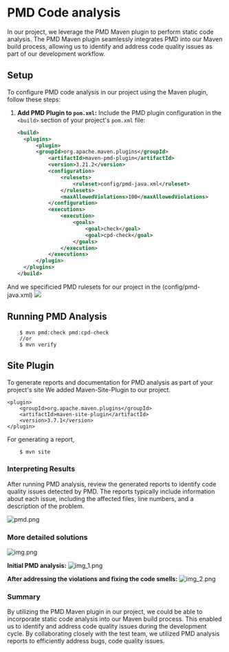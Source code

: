# PMD Code analysis

In our project, we leverage the PMD Maven plugin to perform static code analysis. The PMD Maven plugin seamlessly integrates PMD into our Maven build process, allowing us to identify and address code quality issues as part of our development workflow.

## Setup

To configure PMD code analysis in our project using the Maven plugin, follow these steps:

1. **Add PMD Plugin to `pom.xml`:**
   Include the PMD plugin configuration in the `<build>` section of your project's `pom.xml` file:

      ```xml
    <build>
        <plugins>
            <plugin>
            <groupId>org.apache.maven.plugins</groupId>
                <artifactId>maven-pmd-plugin</artifactId>
                <version>3.21.2</version>
                <configuration>
                    <rulesets>
                        <ruleset>config/pmd-java.xml</ruleset>
                    </rulesets>
                    <maxAllowedViolations>100</maxAllowedViolations>
                </configuration>
                <executions>
                    <execution>
                        <goals>
                            <goal>check</goal>
                            <goal>cpd-check</goal>
                        </goals>
                    </execution>
                </executions>
            </plugin>
        </plugins>
    </build>
   ```
And we specificied PMD rulesets for our project in the (config/pmd-java.xml)
![](images/ruleset.png)

## Running PMD Analysis

```
    $ mvn pmd:check pmd:cpd-check
    //or
    $ mvn verify
```
## Site Plugin
To generate reports and documentation for PMD analysis as part of your project's site
We added Maven-Site-Plugin to our project.
```
<plugin>
    <groupId>org.apache.maven.plugins</groupId>
    <artifactId>maven-site-plugin</artifactId>
    <version>3.7.1</version>
</plugin>
```
For generating a report,

```
    $ mvn site
```
### Interpreting Results
After running PMD analysis, review the generated reports to identify code quality issues detected by PMD. The reports typically include information about each issue, including the affected files, line numbers, and a description of the problem.

![pmd.png](images/pmd.png)

### More detailed solutions
![img.png](img.png)

**Initial PMD analysis:**
![img_1.png](img_1.png)

**After addressing the violations and fixing the code smells:**
![img_2.png](img_2.png)

### Summary
By utilizing the PMD Maven plugin in our project, we could be able to incorporate static code analysis into our Maven build process.
This enabled us to identify and address code quality issues during the development cycle.
By collaborating closely with the test team, we utilized PMD analysis reports to efficiently address bugs, code quality issues. 






